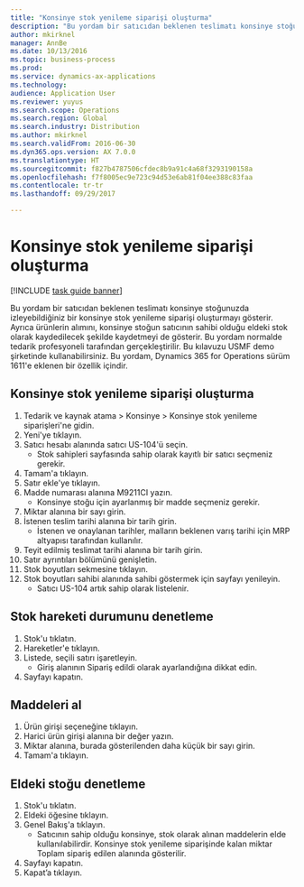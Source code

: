 ```yaml
---
title: "Konsinye stok yenileme siparişi oluşturma"
description: "Bu yordam bir satıcıdan beklenen teslimatı konsinye stoğunuzda izleyebildiğiniz bir konsinye stok yenileme siparişi oluşturmayı gösterir."
author: mkirknel
manager: AnnBe
ms.date: 10/13/2016
ms.topic: business-process
ms.prod: 
ms.service: dynamics-ax-applications
ms.technology: 
audience: Application User
ms.reviewer: yuyus
ms.search.scope: Operations
ms.search.region: Global
ms.search.industry: Distribution
ms.author: mkirknel
ms.search.validFrom: 2016-06-30
ms.dyn365.ops.version: AX 7.0.0
ms.translationtype: HT
ms.sourcegitcommit: f827b4787506cfdec8b9a91c4a68f3293190158a
ms.openlocfilehash: f7f8005ec9e723c94d53e6ab81f04ee388c83faa
ms.contentlocale: tr-tr
ms.lasthandoff: 09/29/2017

---
```

# <a name="create-a-consignment-replenishment-order"></a>Konsinye stok yenileme siparişi oluşturma

[!INCLUDE [task guide banner](../../includes/task-guide-banner.md)]

Bu yordam bir satıcıdan beklenen teslimatı konsinye stoğunuzda izleyebildiğiniz bir konsinye stok yenileme siparişi oluşturmayı gösterir. Ayrıca ürünlerin alımını, konsinye stoğun satıcının sahibi olduğu eldeki stok olarak kaydedilecek şekilde kaydetmeyi de gösterir. Bu yordam normalde tedarik profesyoneli tarafından gerçekleştirilir. Bu kılavuzu USMF demo şirketinde kullanabilirsiniz. Bu yordam, Dynamics 365 for Operations sürüm 1611'e eklenen bir özellik içindir.




## <a name="create-a-consignment-replenishment-order"></a>Konsinye stok yenileme siparişi oluşturma
1. Tedarik ve kaynak atama > Konsinye > Konsinye stok yenileme siparişleri'ne gidin.
2. Yeni'ye tıklayın.
3. Satıcı hesabı alanında satıcı US-104'ü seçin.
    * Stok sahipleri sayfasında sahip olarak kayıtlı bir satıcı seçmeniz gerekir.  
4. Tamam'a tıklayın.
5. Satır ekle'ye tıklayın.
6. Madde numarası alanına M9211CI yazın.
    * Konsinye stoğu için ayarlanmış bir madde seçmeniz gerekir.  
7. Miktar alanına bir sayı girin.
8. İstenen teslim tarihi alanına bir tarih girin.
    * İstenen ve onaylanan tarihler, malların beklenen varış tarihi için MRP altyapısı tarafından kullanılır.  
9. Teyit edilmiş teslimat tarihi alanına bir tarih girin.
10. Satır ayrıntıları bölümünü genişletin.
11. Stok boyutları sekmesine tıklayın.
12. Stok boyutları sahibi alanında sahibi göstermek için sayfayı yenileyin.
    * Satıcı US-104 artık sahip olarak listelenir.  

## <a name="check-the-inventory-transaction-status"></a>Stok hareketi durumunu denetleme
1. Stok'u tıklatın.
2. Hareketler'e tıklayın.
3. Listede, seçili satırı işaretleyin.
    * Giriş alanının Sipariş edildi olarak ayarlandığına dikkat edin.  
4. Sayfayı kapatın.

## <a name="receive-items"></a>Maddeleri al
1. Ürün girişi seçeneğine tıklayın.
2. Harici ürün girişi alanına bir değer yazın.
3. Miktar alanına, burada gösterilenden daha küçük bir sayı girin.
4. Tamam'a tıklayın.

## <a name="check-the-on-hand-inventory"></a>Eldeki stoğu denetleme
1. Stok'u tıklatın.
2. Eldeki öğesine tıklayın.
3. Genel Bakış'a tıklayın.
    * Satıcının sahip olduğu konsinye, stok olarak alınan maddelerin elde kullanılabilirdir. Konsinye stok yenileme siparişinde kalan miktar Toplam sipariş edilen alanında gösterilir.  
4. Sayfayı kapatın.
5. Kapat’a tıklayın.

